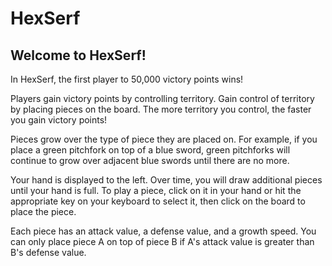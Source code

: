 HexSerf
=======

## Welcome to HexSerf!

In HexSerf, the first player to 50,000 victory points wins!

Players gain victory points by controlling territory. Gain control of territory by placing pieces on the board. The more territory you control, the faster you gain victory points!

Pieces grow over the type of piece they are placed on. For example, if you place a green pitchfork on top of a blue sword, green pitchforks will continue to grow over adjacent blue swords until there are no more.

Your hand is displayed to the left. Over time, you will draw additional pieces until your hand is full. To play a piece, click on it in your hand or hit the appropriate key on your keyboard to select it, then click on the board to place the piece.

Each piece has an attack value, a defense value, and a growth speed. You can only place piece A on top of piece B if A's attack value is greater than B's defense value.
